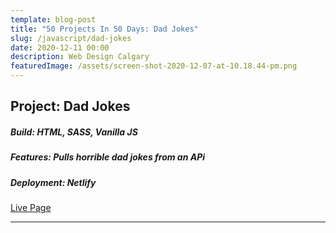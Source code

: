 ```yaml
---
template: blog-post
title: "50 Projects In 50 Days: Dad Jokes"
slug: /javascript/dad-jokes
date: 2020-12-11 00:00
description: Web Design Calgary
featuredImage: /assets/screen-shot-2020-12-07-at-10.18.44-pm.png
---
```

## Project: Dad Jokes

##### Build: HTML, SASS, Vanilla JS

##### Features: Pulls horrible dad jokes from an APi

##### Deployment: Netlify

[Live Page](https://50-projects-in-50-days.netlify.app/dad-jokes/)

- - -